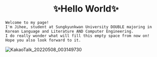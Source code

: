 <div align="center">
  
✨Hello World✨
=============
</div>

  ```
Welcome to my page!
I'm Jihee, student at Sungkyunkwan University DOUBLE majoring in Korean Language and Literature AND Computer Engineering.
I do really wonder what will fill this empty space from now on!
Hope you also look forward to it.
  ```

![KakaoTalk_20220508_003149730](https://user-images.githubusercontent.com/101245685/167261154-3f4ea27c-52e2-4e30-8f4a-3cde79714930.jpg)



<!--
**applepops/applepops** is a ✨ _special_ ✨ repository because its `README.md` (this file) appears on your GitHub profile.

Here are some ideas to get you started:

- 🔭 I’m currently working on ...
- 🌱 I’m currently learning ...
- 👯 I’m looking to collaborate on ...
- 🤔 I’m looking for help with ...
- 💬 Ask me about ...
- 📫 How to reach me: ...
- 😄 Pronouns: ...
- ⚡ Fun fact: ...
-->
